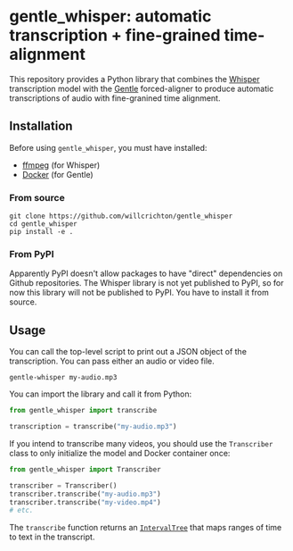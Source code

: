 # gentle_whisper: automatic transcription + fine-grained time-alignment

This repository provides a Python library that combines the [Whisper](https://github.com/openai/whisper) transcription model with the
[Gentle](https://github.com/lowerquality/gentle/) forced-aligner to produce automatic transcriptions of audio with fine-granined time alignment.

## Installation

Before using `gentle_whisper`, you must have installed:
* [ffmpeg](https://github.com/FFmpeg/FFmpeg) (for Whisper)
* [Docker](https://www.docker.com/) (for Gentle)

### From source

```
git clone https://github.com/willcrichton/gentle_whisper
cd gentle_whisper
pip install -e .
```

### From PyPI

Apparently PyPI doesn't allow packages to have "direct" dependencies on Github repositories. The Whisper library is not yet published to PyPI, so for now
this library will not be published to PyPI. You have to install it from source.

## Usage

You can call the top-level script to print out a JSON object of the transcription. You can pass either an audio or video file.

```
gentle-whisper my-audio.mp3
```

You can import the library and call it from Python:

```python
from gentle_whisper import transcribe

transcription = transcribe("my-audio.mp3")
```

If you intend to transcribe many videos, you should use the `Transcriber` class to only initialize the model and Docker container once:

```python
from gentle_whisper import Transcriber

transcriber = Transcriber()
transcriber.transcribe("my-audio.mp3")
transcriber.transcribe("my-video.mp4")
# etc.
```

The `transcribe` function returns an [`IntervalTree`](https://github.com/chaimleib/intervaltree/) that maps ranges of time to text in the transcript.
